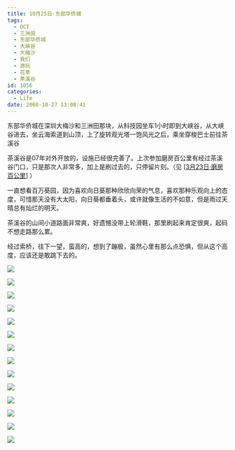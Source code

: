 ```yaml
---
title: 10月25日·东部华侨城
tags:
  - OCT
  - 三洲田
  - 东部华侨城
  - 大峡谷
  - 大梅沙
  - 我们
  - 游玩
  - 花草
  - 茶溪谷
id: 1056
categories:
  - Life
date: 2008-10-27 13:08:41
---
```


东部华侨城在深圳大梅沙和三洲田那块，从科技园坐车1小时即到大峡谷，从大峡谷进去，坐云海索道到山顶，上了旋转观光塔一饱风光之后，乘坐穿梭巴士前往茶溪谷

茶溪谷是07年对外开放的，设施已经很完善了。上次参加磨房百公里有经过茶溪谷门口，只是那次人非常多，加上是刷过去的，只停留片刻。（见 [[3月23日&middot;磨房百公里](/blog/post/298.html)] ）

一直想看百万葵园，因为喜欢向日葵那种欣欣向荣的气息，喜欢那种乐观向上的态度，可惜那天没有大太阳，向日葵都垂着头，或许就像生活的不如意，但是雨过天晴总有灿烂的明天。

茶溪谷的山间小道路面非常爽，好遗憾没带上轮滑鞋，那里刷起来肯定很爽，起码不想走路那么累。

经过索桥，往下一望，蛮高的，想到了蹦极，虽然心里有那么点恐惧，但从这个高度，应该还是敢跳下去的。

![](/images/2008/10/27_200810271630035427_6536.jpg)

![](/images/2008/10/27_200810271630157150_6537.jpg)

![](/images/2008/10/27_200810271630226468_6538.jpg)

![](/images/2008/10/27_200810271630273373_6539.jpg)

![](/images/2008/10/27_200810271630338524_6540.jpg)

![](/images/2008/10/27_200810271630390048_6541.jpg)

![](/images/2008/10/27_200810271630480853_6542.jpg)

![](/images/2008/10/27_200810271631017046_6543.jpg)

![](/images/2008/10/27_200810271631101220_6544.jpg)

![](/images/2008/10/27_200810271631176722_6545.jpg)

![](/images/2008/10/27_200810271631233635_6546.jpg)

![](/images/2008/10/27_200810271631305183_6547.jpg)

![](/images/2008/10/27_200810271631360108_6548.jpg)

![](/images/2008/10/27_200810271631594601_6549.jpg)